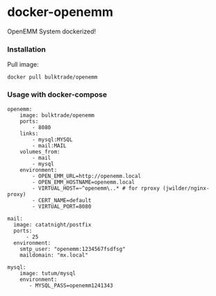 # docker-openemm
OpenEMM System dockerized!

### Installation

Pull image:

	docker pull bulktrade/openemm
	
### Usage with docker-compose

	openemm:
        image: bulktrade/openemm
        ports:
            - 8080
        links:
            - mysql:MYSQL
            - mail:MAIL
        volumes_from:
            - mail
            - mysql
        environment:
            - OPEN_EMM_URL=http://openemm.local
            - OPEN_EMM_HOSTNAME=openemm.local
            - VIRTUAL_HOST=~^openemm\..* # for rproxy (jwilder/nginx-proxy)
            - CERT_NAME=default
            - VIRTUAL_PORT=8080
    
    mail:
      image: catatnight/postfix
      ports:
          - 25
      environment:
        smtp_user: "openemm:1234567fsdfsg"
        maildomain: "mx.local"
    
    mysql:
        image: tutum/mysql
        environment:
           - MYSQL_PASS=openemm1241343